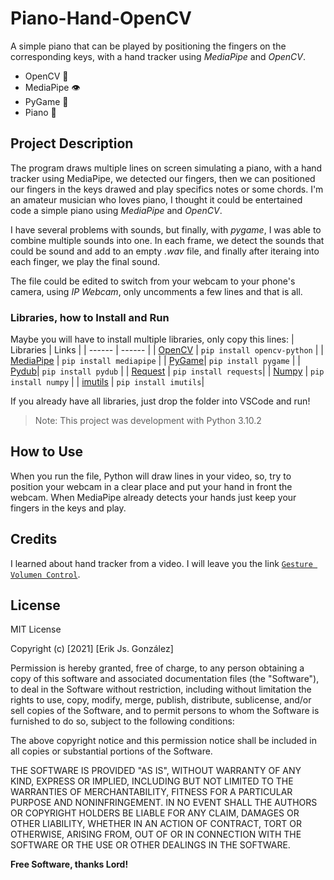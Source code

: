 # Piano-Hand-OpenCV
A simple piano that can be played by positioning the fingers on the corresponding keys, with a hand tracker using _MediaPipe_ and _OpenCV_.
- OpenCV 🤖
- MediaPipe 👁 
- PyGame 👾
- Piano 🎹

## Project Description
The program draws multiple lines on screen simulating a piano, with a hand tracker using MediaPipe, we detected our fingers, then we can positioned our fingers in the keys drawed and play specifics notes or some chords.
I'm an amateur musician who loves piano, I thought it could be entertained code a simple piano using _MediaPipe_ and _OpenCV_.

I have several problems with sounds, but finally, with _pygame_, I was able to combine multiple sounds into one. In each frame, we detect the sounds that could be sound and add to an empty _.wav_ file, and finally after iteraing into each finger, we play the final sound.

The file could be edited to switch from your webcam to your phone's camera, using _IP Webcam_, only uncomments a few lines and that is all.

### Libraries, how to Install and Run
Maybe you will have to install multiple libraries, only copy this lines:
| Libraries | Links |
| ------ | ------ |
| [OpenCV][opencv] | ```pip install opencv-python``` |
| [MediaPipe][mediapipe] | ```pip install mediapipe``` |
| [PyGame][pygame]| ```pip install pygame``` |
| [Pydub][pydub]| ```pip install pydub``` |
| [Request][request] | ```pip install requests```|
| [Numpy][numpy] | ```pip install numpy``` |
| [imutils][imutils] | ```pip install imutils```|

If you already have all libraries, just drop the folder into VSCode and run!
> Note: This project was development with Python 3.10.2

## How to Use 
When you run the file, Python will draw lines in your video, so, try to position your webcam in a clear place and put your hand in front the webcam. When MediaPipe already detects your hands just keep your fingers in the keys and play. 

## Credits
I learned about hand tracker from a video. I will leave you the link [`Gesture Volumen Control`][videoTracker].




## License
MIT License

Copyright (c) [2021] [Erik Js. González]

Permission is hereby granted, free of charge, to any person obtaining a copy
of this software and associated documentation files (the "Software"), to deal
in the Software without restriction, including without limitation the rights
to use, copy, modify, merge, publish, distribute, sublicense, and/or sell
copies of the Software, and to permit persons to whom the Software is
furnished to do so, subject to the following conditions:

The above copyright notice and this permission notice shall be included in all
copies or substantial portions of the Software.

THE SOFTWARE IS PROVIDED "AS IS", WITHOUT WARRANTY OF ANY KIND, EXPRESS OR
IMPLIED, INCLUDING BUT NOT LIMITED TO THE WARRANTIES OF MERCHANTABILITY,
FITNESS FOR A PARTICULAR PURPOSE AND NONINFRINGEMENT. IN NO EVENT SHALL THE
AUTHORS OR COPYRIGHT HOLDERS BE LIABLE FOR ANY CLAIM, DAMAGES OR OTHER
LIABILITY, WHETHER IN AN ACTION OF CONTRACT, TORT OR OTHERWISE, ARISING FROM,
OUT OF OR IN CONNECTION WITH THE SOFTWARE OR THE USE OR OTHER DEALINGS IN THE
SOFTWARE.



**Free Software, thanks Lord!**

[//]: #
   [opencv]: <https://opencv.org/>
   [mediapipe]: <https://mediapipe.dev/>
   [pygame]: <https://www.pygame.org/>
   [pydub]: <https://github.com/jiaaro/pydub>
   [request]: <https://docs.python-requests.org/en/latest/>
   [numpy]: <https://numpy.org/>
   [imutils]: <https://github.com/PyImageSearch/imutils>
   [videoTracker]: <https://www.youtube.com/watch?v=9iEPzbG-xLE>

